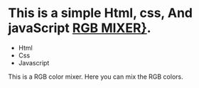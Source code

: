 # This is a simple Html, css, And javaScript [RGB MIXER}](https://arjun-computer-geek.github.io/RGB-Color-Mixer/).
* Html
* Css
* Javascript

This is a RGB color mixer. Here you can mix the  RGB colors.
